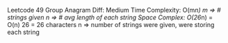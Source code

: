 Leetcode 49
Group Anagram
Diff: Medium
Time Complexity: O(m*n)
m => # strings given
n => # avg length of each string
Space Complex: O(26*n) = O(n)
26 = 26 characters
n => number of strings were given, were storing each string 
